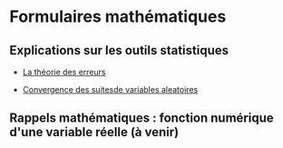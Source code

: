 # Formulaires mathématiques

## Explications sur les outils statistiques

- [La théorie des erreurs](./01-La-theorie-des-erreurs.md)

- [Convergence des suitesde variables aleatoires](./02-Convergence-des-suites-de-variables-aleatoires.md)

## Rappels mathématiques : fonction numérique d'une variable réelle (à venir)
